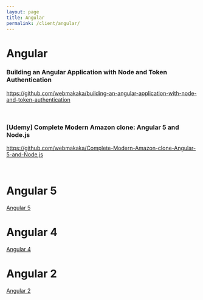 ```yaml
---
layout: page
title: Angular
permalink: /client/angular/
---
```


# Angular

### Building an Angular Application with Node and Token Authentication

https://github.com/webmakaka/building-an-angular-application-with-node-and-token-authentication

<br/>

### [Udemy] Complete Modern Amazon clone: Angular 5 and Node.js

https://github.com/webmakaka/Complete-Modern-Amazon-clone-Angular-5-and-Node.js

<br/>

# Angular 5

[Angular 5](/client/angular/5/)

# Angular 4

[Angular 4](/client/angular/4/)

# Angular 2

[Angular 2](/client/angular/2/)

